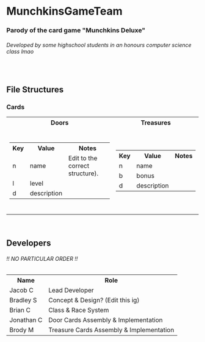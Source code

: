 # MunchkinsGameTeam
### Parody of the card game "Munchkins Deluxe"
###### Developed by some highschool students in an honours computer science class lmao
<br />

## File Structures
### Cards

<table>
  <tr>
    <th>Doors</th>
    <th>Treasures</th>
  </tr>
  <tr>
    <td>
      <br />
      <table>
        <tr>
          <th>Key</th>
          <th>Value</th>
          <th>Notes</th>
        </tr>
        <tr>
          <td>n</td>
          <td>name</td>
          <td>Edit to the correct structure).</td>
        </tr>
        <tr>
          <td>l</td>
          <td>level</td>
          <td />
        </tr>
        <tr>
          <td>d</td>
          <td>description</td>
          <td />
        </tr>
      </table>
      <br />
    </td>
    <td>
      <br />
      <table>
        <tr>
          <th>Key</th>
          <th>Value</th>
          <th>Notes</th>
        </tr>
        <tr>
          <td>n</td>
          <td>name</td>
          <td />
        </tr>
        <tr>
          <td>b</td>
          <td>bonus</td>
          <td />
        </tr>
        <tr>
          <td>d</td>
          <td>description</td>
          <td />
        </tr>
      </table>
      <br />
    </td>
  </tr>
</table>

<br />

## Developers
###### !! NO PARTICULAR ORDER !!

<table>
  <tr>
    <th>Name</th>
    <th>Role</th>
  </tr>
  <tr>
    <td>Jacob C</td>
    <td>Lead Developer</td>
  </tr>
  <tr>
    <td>Bradley S</td>
    <td>Concept & Design? (Edit this ig)</td>
  </tr>
  <tr>
    <td>Brian C</td>
    <td>Class & Race System</td>
  </tr>
  <tr>
    <td>Jonathan C</td>
    <td>Door Cards Assembly & Implementation</td>
  </tr>
  <tr>
    <td>Brody M</td>
    <td>Treasure Cards Assembly & Implementation</td>
  </tr>
</table>

